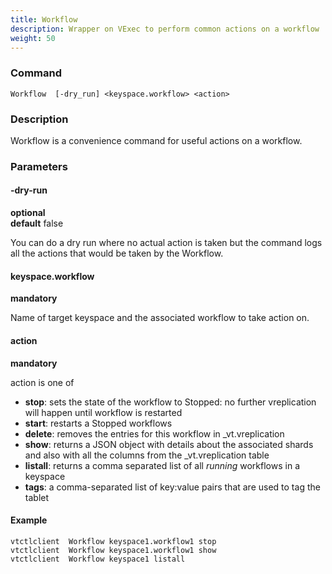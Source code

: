 ```yaml
---
title: Workflow
description: Wrapper on VExec to perform common actions on a workflow
weight: 50
---
```


### Command

```
Workflow  [-dry_run] <keyspace.workflow> <action>
```

### Description

Workflow is a convenience command for useful actions on a workflow.

### Parameters

#### -dry-run
**optional**\
**default** false

<div class="cmd">
You can do a dry run where no actual action is taken but the command logs all the actions that would be taken by the Workflow.
</div>

#### keyspace.workflow
**mandatory**

<div class="cmd">
Name of target keyspace and the associated workflow to take action on.
</div>

#### action
**mandatory**

<div class="cmd">
action is one of

* **stop**: sets the state of the workflow to Stopped: no further vreplication will happen until workflow is restarted
* **start**: restarts a Stopped workflows
* **delete**: removes the entries for this workflow in \_vt.vreplication
* **show**: returns a JSON object with details about the associated shards and also with all the columns
    from the \_vt.vreplication table
* **listall**: returns a comma separated list of all *running* workflows in a keyspace
* **tags**: a comma-separated list of key:value pairs that are used to tag the tablet
</div>

#### Example
```
vtctlclient  Workflow keyspace1.workflow1 stop
vtctlclient  Workflow keyspace1.workflow1 show
vtctlclient  Workflow keyspace1 listall
```
